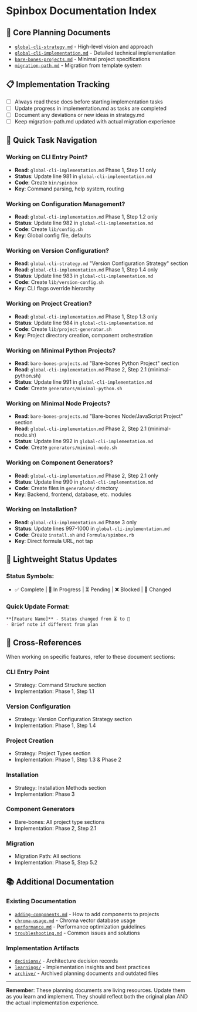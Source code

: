 # Spinbox Documentation Index

## 🎯 Core Planning Documents
- [`global-cli-strategy.md`](./global-cli-strategy.md) - High-level vision and approach
- [`global-cli-implementation.md`](./global-cli-implementation.md) - Detailed technical implementation
- [`bare-bones-projects.md`](./bare-bones-projects.md) - Minimal project specifications
- [`migration-path.md`](./migration-path.md) - Migration from template system

## 📋 Implementation Tracking
- [ ] Always read these docs before starting implementation tasks
- [ ] Update progress in implementation.md as tasks are completed
- [ ] Document any deviations or new ideas in strategy.md
- [ ] Keep migration-path.md updated with actual migration experience

## 🎯 Quick Task Navigation

### Working on CLI Entry Point?
- **Read**: `global-cli-implementation.md` Phase 1, Step 1.1 only
- **Status**: Update line 981 in `global-cli-implementation.md`
- **Code**: Create `bin/spinbox`
- **Key**: Command parsing, help system, routing

### Working on Configuration Management?
- **Read**: `global-cli-implementation.md` Phase 1, Step 1.2 only
- **Status**: Update line 982 in `global-cli-implementation.md`
- **Code**: Create `lib/config.sh`
- **Key**: Global config file, defaults

### Working on Version Configuration?
- **Read**: `global-cli-strategy.md` "Version Configuration Strategy" section
- **Read**: `global-cli-implementation.md` Phase 1, Step 1.4 only
- **Status**: Update line 983 in `global-cli-implementation.md`
- **Code**: Create `lib/version-config.sh`
- **Key**: CLI flags override hierarchy

### Working on Project Creation?
- **Read**: `global-cli-implementation.md` Phase 1, Step 1.3 only
- **Status**: Update line 984 in `global-cli-implementation.md`
- **Code**: Create `lib/project-generator.sh`
- **Key**: Project directory creation, component orchestration

### Working on Minimal Python Projects?
- **Read**: `bare-bones-projects.md` "Bare-bones Python Project" section
- **Read**: `global-cli-implementation.md` Phase 2, Step 2.1 (minimal-python.sh)
- **Status**: Update line 991 in `global-cli-implementation.md`
- **Code**: Create `generators/minimal-python.sh`

### Working on Minimal Node Projects?
- **Read**: `bare-bones-projects.md` "Bare-bones Node/JavaScript Project" section
- **Read**: `global-cli-implementation.md` Phase 2, Step 2.1 (minimal-node.sh)
- **Status**: Update line 992 in `global-cli-implementation.md`
- **Code**: Create `generators/minimal-node.sh`

### Working on Component Generators?
- **Read**: `global-cli-implementation.md` Phase 2, Step 2.1 only
- **Status**: Update line 990 in `global-cli-implementation.md`
- **Code**: Create files in `generators/` directory
- **Key**: Backend, frontend, database, etc. modules

### Working on Installation?
- **Read**: `global-cli-implementation.md` Phase 3 only
- **Status**: Update lines 997-1000 in `global-cli-implementation.md`
- **Code**: Create `install.sh` and `Formula/spinbox.rb`
- **Key**: Direct formula URL, not tap

## 📝 Lightweight Status Updates

### Status Symbols:
- ✅ Complete | 🔄 In Progress | ⏳ Pending | ❌ Blocked | 🔀 Changed

### Quick Update Format:
```markdown
**[Feature Name]** - Status changed from ⏳ to 🔄
- Brief note if different from plan
```

## 🔗 Cross-References

When working on specific features, refer to these document sections:

### CLI Entry Point
- Strategy: Command Structure section
- Implementation: Phase 1, Step 1.1

### Version Configuration
- Strategy: Version Configuration Strategy section
- Implementation: Phase 1, Step 1.4

### Project Creation
- Strategy: Project Types section
- Implementation: Phase 1, Step 1.3 & Phase 2

### Installation
- Strategy: Installation Methods section  
- Implementation: Phase 3

### Component Generators
- Bare-bones: All project type sections
- Implementation: Phase 2, Step 2.1

### Migration
- Migration Path: All sections
- Implementation: Phase 5, Step 5.2

## 📚 Additional Documentation

### Existing Documentation
- [`adding-components.md`](./adding-components.md) - How to add components to projects
- [`chroma-usage.md`](./chroma-usage.md) - Chroma vector database usage
- [`performance.md`](./performance.md) - Performance optimization guidelines
- [`troubleshooting.md`](./troubleshooting.md) - Common issues and solutions

### Implementation Artifacts
- [`decisions/`](./decisions/) - Architecture decision records
- [`learnings/`](./learnings/) - Implementation insights and best practices
- [`archive/`](./archive/) - Archived planning documents and outdated files

---

**Remember**: These planning documents are living resources. Update them as you learn and implement. They should reflect both the original plan AND the actual implementation experience.